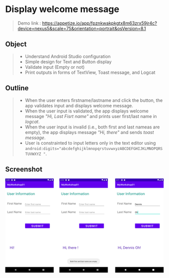 # Display welcome message
> Demo link : https://appetize.io/app/fpznkwakpkgtx8m63zrx59jr4c?device=nexus5&scale=75&orientation=portrait&osVersion=8.1

## Object
>* Understand Android Studio configuration 
>* Simple design for Text and Button display
>* Validate input (Empty or not)
>* Print outputs in forms of TextView, Toast message, and Logcat

## Outline
>* When the user enters firstname/lastname and click the button, the app validates input and displays welcome message.
>* When the user input is validated, the app displays welcome message *"Hi, Last Fisrt name"* and prints user first/last name in *logcat*.
>* When the user input is invalid (i.e., both first and last nameas are empty), the app displays message *"Hi, there"* and sends *toast message*.
>* User is constrainted to input letters only in the text editor using `android:digits="abcdefghijklmnopqrstuvwxyzABCDEFGHIJKLMNOPQRSTUVWXYZ "`.

## Screenshot
<img src="https://github.com/chanlenium/Android-Mobile-App/blob/main/02_Views%20and%20Activities/MyWorkshop01/screenshot.png" width="600" height="300" />


